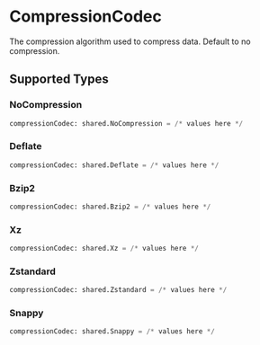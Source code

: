 # CompressionCodec

The compression algorithm used to compress data. Default to no compression.


## Supported Types

### NoCompression

```python
compressionCodec: shared.NoCompression = /* values here */
```

### Deflate

```python
compressionCodec: shared.Deflate = /* values here */
```

### Bzip2

```python
compressionCodec: shared.Bzip2 = /* values here */
```

### Xz

```python
compressionCodec: shared.Xz = /* values here */
```

### Zstandard

```python
compressionCodec: shared.Zstandard = /* values here */
```

### Snappy

```python
compressionCodec: shared.Snappy = /* values here */
```

